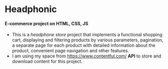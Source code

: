 # Headphonic
#### E-commerce project on HTML, CSS, JS
* This is a _headphone store_ project that implements a functional shopping cart, displaying and filtering products by various parameters, pagination, a separate page for each product with detailed information about the product, convenient page navigation and other features.
* I am using my space from https://www.contentful.com/ __API__ to store and download content for this project.